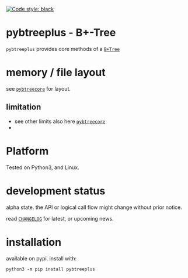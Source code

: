 
[![Code style: black](https://img.shields.io/badge/code%20style-black-000000.svg)](https://github.com/psf/black)


# pybtreeplus - B+-Tree 

`pybtreeplus` provides core methods of a 
[`B+Tree`](https://en.wikipedia.org/wiki/B%2B_tree) 



# memory / file layout

see [`pybtreecore`](https://github.com/kr-g/pybtreecore/) for layout.


## limitation

- see other limits also here [`pybtreecore`](https://github.com/kr-g/pybtreecore/)
- 

# Platform

Tested on Python3, and Linux.


# development status

alpha state.
the API or logical call flow might change without prior notice.

read [`CHANGELOG`](https://github.com/kr-g/pybtreeplus/blob/main/CHANGELOG.MD)
for latest, or upcoming news.


# installation
    
available on pypi. install with:

    python3 -m pip install pybtreeplus
    
